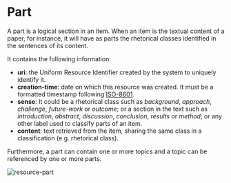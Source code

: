 # Part
A part is a logical section in an item. When an item is the textual content of a paper, for instance, it will have as parts the rhetorical classes identified in the sentences of its content. 

It contains the following  information: 
* **uri**: the Uniform Resource Identifier created by the system to uniquely identify it. 
* **creation-time**:  date  on  which  this  resource  was  created.  It  must  be  a  formatted  timestamp  following [ISO-8601](http://www.iso.org/iso/home/standards/iso8601.htm). 
* **sense**: It could be a rhetorical class such as *background*, *approach*, *challenge*, *future-work* or *outcome*; or a section in the text such as *introduction*, *abstract*, *discussion*, *conclusion*, *results* or *method*; or any other label used to classify parts of an item. 
* **content**:  text retrieved from the item, sharing the same class in a classification (e.g. rhetorical class). 

Furthermore, a part can contain one or more topics and a topic can be referenced by one or more  parts. 

![resource-part](https://dl.dropboxusercontent.com/u/299257/librairy/figures/resource-part.png)


